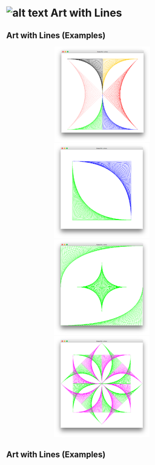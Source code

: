 # ![alt text](https://secure.gravatar.com/blavatar/4560c02ab420ca3cefc52ab44e8aefc1?s=32) Art with Lines

## Art with Lines (Examples)
<center>	

<img src="" width="whatever" height="whatever">

<img src="Graphics/Art1.png" width="50%" height="50%">

<img src="Graphics/Art2.png" width="50%" height="50%">

<img src="Graphics/Art3.png" width="50%" height="50%">

<img src="Graphics/Art4.png" width="50%" height="50%">

</center>


## Art with Lines (Examples)
